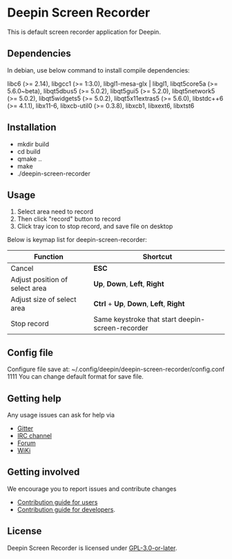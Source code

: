 # Deepin Screen Recorder

This is default screen recorder application for Deepin.

## Dependencies

In debian, use below command to install compile dependencies:

libc6 (>= 2.14), libgcc1 (>= 1:3.0), libgl1-mesa-glx | libgl1, libqt5core5a (>= 5.6.0~beta), libqt5dbus5 (>= 5.0.2), libqt5gui5 (>= 5.2.0), libqt5network5 (>= 5.0.2), libqt5widgets5 (>= 5.0.2), libqt5x11extras5 (>= 5.6.0), libstdc++6 (>= 4.1.1), libx11-6, libxcb-util0 (>= 0.3.8), libxcb1, libxext6, libxtst6

## Installation

* mkdir build
* cd build
* qmake ..
* make
* ./deepin-screen-recorder

## Usage

1. Select area need to record
2. Then click "record" button to record
3. Click tray icon to stop record, and save file on desktop

Below is keymap list for deepin-screen-recorder:

| Function					      | Shortcut                                         |
|---------------------------------|--------------------------------------------------|
| Cancel                          | **ESC**                                          |
| Adjust position of select area  | **Up**, **Down**, **Left**, **Right**            |
| Adjust size of select area      | **Ctrl** + **Up**, **Down**, **Left**, **Right** |
| Stop record                     | Same keystroke that start deepin-screen-recorder |


## Config file
Configure file save at:
~/.config/deepin/deepin-screen-recorder/config.conf
1111
You can change default format for save file. 

## Getting help

Any usage issues can ask for help via

* [Gitter](https://gitter.im/orgs/linuxdeepin/rooms)
* [IRC channel](https://webchat.freenode.net/?channels=deepin)
* [Forum](https://bbs.deepin.org)
* [WiKi](http://wiki.deepin.org/)

## Getting involved

We encourage you to report issues and contribute changes

* [Contribution guide for users](http://wiki.deepin.org/index.php?title=Contribution_Guidelines_for_Users)
* [Contribution guide for developers](http://wiki.deepin.org/index.php?title=Contribution_Guidelines_for_Developers).

## License

Deepin Screen Recorder is licensed under [GPL-3.0-or-later](LICENSE).
